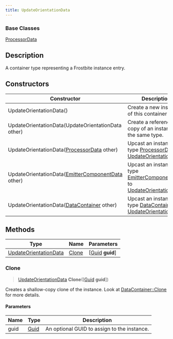 ```yaml
---
title: UpdateOrientationData
---
```

### Base Classes

[ProcessorData](ProcessorData)

## Description

A container type representing a Frostbite instance entry.

## Constructors

| Constructor                                                                      | Description                                                                                                                       |
| -------------------------------------------------------------------------------- | --------------------------------------------------------------------------------------------------------------------------------- |
| UpdateOrientationData()                                                          | Create a new instance of this container type.                                                                                     |
| UpdateOrientationData(UpdateOrientationData other)                               | Create a reference copy of an instance of the same type.                                                                          |
| UpdateOrientationData([ProcessorData](ProcessorData) other)                      | Upcast an instance of type [ProcessorData](ProcessorData) to [UpdateOrientationData](UpdateOrientationData).                      |
| UpdateOrientationData([EmitterComponentData](EmitterComponentData) other)        | Upcast an instance of type [EmitterComponentData](EmitterComponentData) to [UpdateOrientationData](UpdateOrientationData).        |
| UpdateOrientationData([DataContainer](/vext/ref/shared/class/datacontainer) other) | Upcast an instance of type [DataContainer](/vext/ref/shared/class/datacontainer) to [UpdateOrientationData](UpdateOrientationData). |

## Methods

| Type                                           | Name            | Parameters                                     |
| ---------------------------------------------- | --------------- | ---------------------------------------------- |
| [UpdateOrientationData](UpdateOrientationData) | [Clone](#clone) | \[[Guid](/vext/ref/shared/class/guid) **guid**\] |

### Clone

> [UpdateOrientationData](UpdateOrientationData) **Clone**(\[[Guid](/vext/ref/shared/class/guid) **guid**\])

Creates a shallow-copy clone of the instance. Look at [DataContainer::Clone](/vext/ref/shared/class/datacontainer#clone) for more details.

#### Parameters

| Name | Type         | Description                                 |
| ---- | ------------ | ------------------------------------------- |
| guid | [Guid](Guid) | An optional GUID to assign to the instance. |
